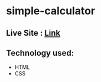 # simple-calculator

## Live Site : [Link](https://ras1k.github.io/simple-calculator/)

## Technology used:
* HTML
* CSS
